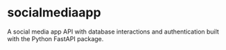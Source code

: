 # socialmediaapp
A social media app API with database interactions and authentication built with the Python FastAPI package. 
